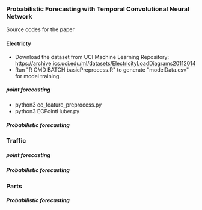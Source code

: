 ### Probabilistic Forecasting with Temporal Convolutional Neural Network
Source codes for the paper <probabilistic forecasting with temporal convolutional neural network>
#### Electricty
   * Download the dataset from UCI Machine Learning Repository: https://archive.ics.uci.edu/ml/datasets/ElectricityLoadDiagrams20112014
   * Run "R CMD BATCH basicPreprocess.R" to generate "modelData.csv" for model training. 
##### point forecasting
   * python3 ec_feature_preprocess.py
   * python3 ECPointHuber.py
##### Probabilistic forecasting
### Traffic
##### point forecasting
##### Probabilistic forecasting
### Parts
##### Probabilistic forecasting

